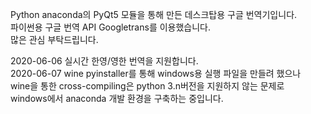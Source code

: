 Python anaconda의 PyQt5 모듈을 통해 만든 데스크탑용 구글 번역기입니다.  
파이썬용 구글 번역 API Googletrans를 이용했습니다.  
많은 관심 부탁드립니다.  

2020-06-06 실시간 한영/영한 번역을 지원합니다.  
2020-06-07 wine pyinstaller를 통해 windows용 실행 파일을 만들려 했으나  
wine을 통한 cross-compiling은 python 3.n버전을 지원하지 않는 문제로  
windows에서 anaconda 개발 환경을 구축하는 중입니다.
